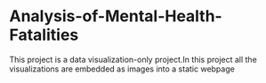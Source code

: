 # Analysis-of-Mental-Health-Fatalities

This project is a data visualization-only project.In this project all the visualizations are embedded as images into a static webpage
